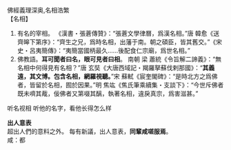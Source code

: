 
佛經義理深奥,名相浩繁  
【名相】
1. 有名的宰相。
《漢書・張蒼傳贊》：“張蒼文學律曆，爲漢名相。”唐 韓愈《送齊皞下第序》：“齊生之兄，爲時名相，出藩于南。朝之碩臣，皆其舊交。”《宋史・呂夷簡傳》：“夷簡當國柄最久……後配食仁宗廟，爲世名相。”
2. 佛教語。**耳可聞者曰名，眼可見者曰相**。
南朝 梁 蕭統《令旨解二諦義》：“無名相中何得見有名相？”唐 玄奘《大唐西域記・羯羅拏蘇伐剌那國》：“**其義遠，其文博。包含名相，網羅視聽。**”宋 蘇軾《宸奎閣碑》：“是時北方之爲佛者，皆留於名相，囿於因果。”明 焦竑《焦氏筆乘續集・支談下》：“今世斥佛者既未嚌其胾，佞佛者又第啜其醨，執著名相，違戾真宗，爲害滋甚。”


听名视相  听他的名字，看他长得怎么样  



**出人意表**  
超出人們的意料之外。 
每有新議，出人意表，**同輩咸嗟服焉**。  
咸：都    


